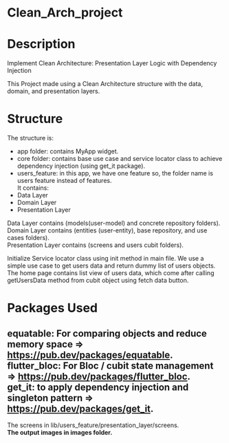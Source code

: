 # Clean_Arch_project

# Description

Implement Clean Architecture: Presentation Layer Logic with Dependency Injection

This Project made using a Clean Architecture structure with the data, domain, and presentation
layers.

# Structure

The structure is:

- app folder: contains MyApp widget.       
- core folder: contains base use case and service locator class to achieve dependency injection (using get_it package).    
- users_feature: in this app, we have one feature so, the folder name is users feature instead of
  features.       
  It contains:
- Data Layer   
- Domain Layer    
- Presentation Layer    

Data Layer contains (models(user-model) and concrete repository folders).             
Domain Layer contains (entities (user-entity), base repository, and use cases folders).    
Presentation Layer contains (screens and users cubit folders).    

Initialize Service locator class using init method in main file.
We use a simple use case to get users data and return dummy list of users objects.     
The home page contains list view of users data, which come after calling getUsersData method from
cubit object using fetch data button.    

# Packages Used

equatable: For comparing objects and reduce memory space => https://pub.dev/packages/equatable.        
flutter_bloc: For Bloc / cubit state management => https://pub.dev/packages/flutter_bloc.     
get_it: to apply dependency injection and singleton pattern => https://pub.dev/packages/get_it.
---------------------------------------------------

The screens in lib/users_feature/presentation_layer/screens.      
**The output images in images folder.**        
